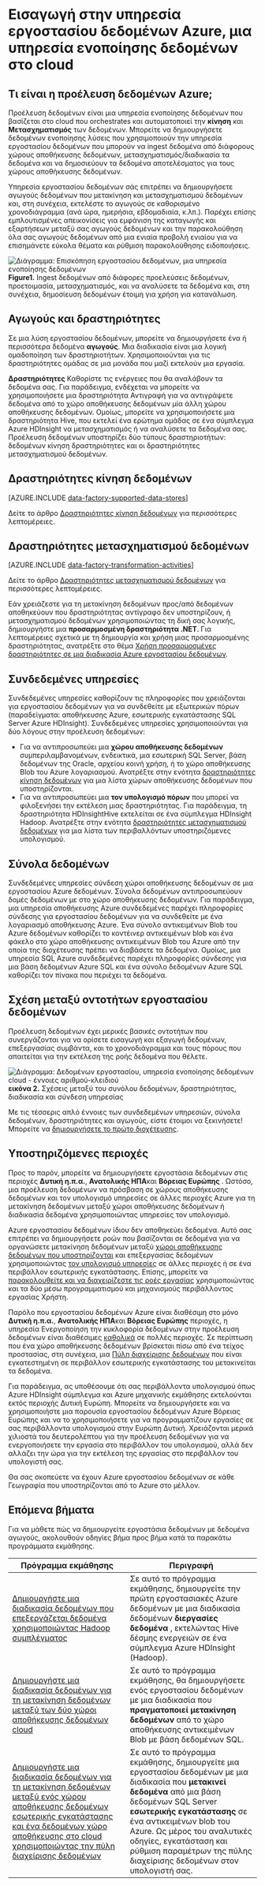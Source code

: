 <properties 
    pageTitle="Εισαγωγή στις εργοστασιακές δεδομένων, μια υπηρεσία ενοποίησης δεδομένων | Microsoft Azure" 
    description="Μάθετε τι είναι το Azure εργοστασίου δεδομένων: μια υπηρεσία cloud δεδομένων ενοποίησης που orchestrates και αυτοματοποιεί κίνηση και Μετασχηματισμός των δεδομένων." 
    keywords="ενσωμάτωση δεδομένων, ενσωμάτωση δεδομένων cloud, τι είναι το azure δεδομένων factory"
    services="data-factory" 
    documentationCenter="" 
    authors="sharonlo101" 
    manager="jhubbard" 
    editor="monicar"/>

<tags 
    ms.service="data-factory" 
    ms.workload="data-services" 
    ms.tgt_pltfrm="na" 
    ms.devlang="na" 
    ms.topic="get-started-article" 
    ms.date="09/22/2016" 
    ms.author="shlo"/>

# <a name="introduction-to-azure-data-factory-service-a-data-integration-service-in-the-cloud"></a>Εισαγωγή στην υπηρεσία εργοστασίου δεδομένων Azure, μια υπηρεσία ενοποίησης δεδομένων στο cloud

## <a name="what-is-azure-data-factory"></a>Τι είναι η προέλευση δεδομένων Azure; 
Προέλευση δεδομένων είναι μια υπηρεσία ενοποίησης δεδομένων που βασίζεται στο cloud που orchestrates και αυτοματοποιεί την **κίνηση** και **Μετασχηματισμός** των δεδομένων. Μπορείτε να δημιουργήσετε δεδομένων ενοποίησης λύσεις που χρησιμοποιούν την υπηρεσία εργοστασίου δεδομένων που μπορούν να ingest δεδομένα από διάφορους χώρους αποθήκευσης δεδομένων, μετασχηματισμός/διαδικασία τα δεδομένα και να δημοσιεύουν τα δεδομένα αποτελέσματος για τους χώρους αποθήκευσης δεδομένων. 

Υπηρεσία εργοστασίου δεδομένων σάς επιτρέπει να δημιουργήσετε αγωγούς δεδομένων που μετακίνηση και μετασχηματισμού δεδομένων και, στη συνέχεια, εκτελέστε το αγωγούς σε καθορισμένο χρονοδιάγραμμα (ανά ώρα, ημερήσια, εβδομαδιαία, κ.λπ.). Παρέχει επίσης εμπλουτισμένες απεικονίσεις για εμφάνιση της καταγωγής και εξαρτήσεων μεταξύ σας αγωγούς δεδομένων και την παρακολούθηση όλα σας αγωγούς δεδομένων από μια ενιαία προβολή ενιαίου για να επισημάνετε εύκολα θέματα και ρύθμιση παρακολούθησης ειδοποιήσεις.

![Διάγραμμα: Επισκόπηση εργοστασίου δεδομένων, μια υπηρεσία ενοποίησης δεδομένων](./media/data-factory-introduction/what-is-azure-data-factory.png)
**Figure1.** Ingest δεδομένων από διάφορες προελεύσεις δεδομένων, προετοιμασία, μετασχηματισμός, και να αναλύσετε τα δεδομένα και, στη συνέχεια, δημοσίευση δεδομένων έτοιμη για χρήση για κατανάλωση.

## <a name="pipelines-and-activities"></a>Αγωγούς και δραστηριότητες
Σε μια λύση εργοστασίου δεδομένων, μπορείτε να δημιουργήσετε ένα ή περισσότερα δεδομένα **αγωγούς**. Μια διαδικασία είναι μια λογική ομαδοποίηση των δραστηριοτήτων. Χρησιμοποιούνται για τις δραστηριότητες ομάδας σε μια μονάδα που μαζί εκτελούν μια εργασία. 

**Δραστηριότητες** Καθορίστε τις ενέργειες που θα αναλάβουν τα δεδομένα σας. Για παράδειγμα, ενδέχεται να μπορείτε να χρησιμοποιήσετε μια δραστηριότητα Αντιγραφή για να αντιγράψετε δεδομένα από το χώρο αποθήκευσης δεδομένων μία άλλη χώρου αποθήκευσης δεδομένων. Ομοίως, μπορείτε να χρησιμοποιήσετε μια δραστηριότητα Hive, που εκτελεί ένα ερώτημα ομάδας σε ένα σύμπλεγμα Azure HDInsight να μετασχηματισμός ή να αναλύσετε τα δεδομένα σας. Προέλευση δεδομένων υποστηρίζει δύο τύπους δραστηριοτήτων: δεδομένων κίνηση δραστηριότητες και οι δραστηριότητες μετασχηματισμού δεδομένων. 
  
## <a name="data-movement-activities"></a>Δραστηριότητες κίνηση δεδομένων 
[AZURE.INCLUDE [data-factory-supported-data-stores](../../includes/data-factory-supported-data-stores.md)]

Δείτε το άρθρο [Δραστηριότητες κίνηση δεδομένων](data-factory-data-movement-activities.md) για περισσότερες λεπτομέρειες. 

## <a name="data-transformation-activities"></a>Δραστηριότητες μετασχηματισμού δεδομένων
[AZURE.INCLUDE [data-factory-transformation-activities](../../includes/data-factory-transformation-activities.md)]

Δείτε το άρθρο [Δραστηριότητες μετασχηματισμού δεδομένων](data-factory-data-transformation-activities.md) για περισσότερες λεπτομέρειες.

Εάν χρειάζεστε για τη μετακίνηση δεδομένων προς/από δεδομένων αποθηκεύουν που δραστηριότητας αντίγραφο δεν υποστηρίζουν, ή μετασχηματισμού δεδομένων χρησιμοποιώντας τη δική σας λογικής, δημιουργήστε μια **προσαρμοσμένη δραστηριότητα .NET**. Για λεπτομέρειες σχετικά με τη δημιουργία και χρήση μιας προσαρμοσμένης δραστηριότητας, ανατρέξτε στο θέμα [Χρήση προσαρμοσμένες δραστηριότητες σε μια διαδικασία Azure εργοστασίου δεδομένων](data-factory-use-custom-activities.md).

## <a name="linked-services"></a>Συνδεδεμένες υπηρεσίες
Συνδεδεμένες υπηρεσίες καθορίζουν τις πληροφορίες που χρειάζονται για εργοστασίου δεδομένων για να συνδεθείτε με εξωτερικών πόρων (παραδείγματα: αποθήκευσης Azure, εσωτερικής εγκατάστασης SQL Server Azure HDInsight). Συνδεδεμένες υπηρεσίες χρησιμοποιούνται για δύο λόγους στην προέλευση δεδομένων:

- Για να αντιπροσωπεύει μια **χώρου αποθήκευσης δεδομένων** συμπεριλαμβανομένων, ενδεικτικά, μια εσωτερική SQL Server, βάση δεδομένων της Oracle, αρχείου κοινή χρήση, ή το χώρο αποθήκευσης Blob του Azure λογαριασμού. Ανατρέξτε στην ενότητα [δραστηριότητες κίνηση δεδομένων](data-factory-data-movement-activities.md) για μια λίστα χώρων αποθήκευσης δεδομένων που υποστηρίζονται. 
- Για να αντιπροσωπεύει μια **τον υπολογισμό πόρων** που μπορεί να φιλοξενήσει την εκτέλεση μιας δραστηριότητας. Για παράδειγμα, τη δραστηριότητα HDInsightHive εκτελείται σε ένα σύμπλεγμα HDInsight Hadoop. Ανατρέξτε στην ενότητα [δραστηριότητες μετασχηματισμού δεδομένων](data-factory-data-transformation-activities.md) για μια λίστα των περιβαλλόντων υποστηριζόμενες υπολογισμού. 

## <a name="datasets"></a>Σύνολα δεδομένων 
Συνδεδεμένες υπηρεσίες σύνδεση χώροι αποθήκευσης δεδομένων σε μια εργοστασίου Azure δεδομένων. Σύνολα δεδομένων αντιπροσωπεύουν δομές δεδομένων με στο χώρο αποθήκευσης δεδομένων. Για παράδειγμα, μια υπηρεσία αποθήκευσης Azure συνδεδεμένες παρέχει πληροφορίες σύνδεσης για εργοστασίου δεδομένων για να συνδεθείτε με ένα λογαριασμό αποθήκευσης Azure. Ένα σύνολο αντικειμένων Blob του Azure δεδομένων καθορίζει το κοντέινερ αντικειμένων blob και ένα φάκελο στο χώρο αποθήκευσης αντικειμένων Blob του Azure από την οποία της διοχέτευσης πρέπει να διαβάσετε τα δεδομένα. Ομοίως, μια υπηρεσία SQL Azure συνδεδεμένες παρέχει πληροφορίες σύνδεσης για μια βάση δεδομένων Azure SQL και ένα σύνολο δεδομένων Azure SQL καθορίζει τον πίνακα που περιέχει τα δεδομένα.   

## <a name="relationship-between-data-factory-entities"></a>Σχέση μεταξύ οντοτήτων εργοστασίου δεδομένων
Προέλευση δεδομένων έχει μερικές βασικές οντοτήτων που συνεργάζονται για να ορίσετε εισαγωγή και εξαγωγή δεδομένων, επεξεργασίας συμβάντα, και το χρονοδιάγραμμα και τους πόρους που απαιτείται για την εκτέλεση της ροής δεδομένα που θέλετε.

![Διάγραμμα: Δεδομένων εργοστασίου, υπηρεσία ενοποίησης δεδομένων cloud - έννοιες αριθμού-κλειδιού](./media/data-factory-introduction/data-integration-service-key-concepts.png)
**εικόνα 2.** Σχέσεις μεταξύ του συνόλου δεδομένων, δραστηριότητας, διαδικασία και σύνδεση υπηρεσίας

Με τις τέσσερις απλό έννοιες των συνδεδεμένων υπηρεσιών, σύνολα δεδομένων, δραστηριότητες και αγωγούς, είστε έτοιμοι να ξεκινήσετε! Μπορείτε να [δημιουργήσετε το πρώτο διοχέτευσης](data-factory-build-your-first-pipeline.md). 

## <a name="supported-regions"></a>Υποστηριζόμενες περιοχές
Προς το παρόν, μπορείτε να δημιουργήσετε εργοστάσια δεδομένων στις περιοχές **Δυτική η.π.α.**, **Ανατολικής ΗΠΑ**και **Βόρειας Ευρώπης** . Ωστόσο, μια προέλευση δεδομένων να πρόσβαση σε χώρους αποθήκευσης δεδομένων και τον υπολογισμό υπηρεσίες σε άλλες περιοχές Azure για τη μετακίνηση δεδομένων μεταξύ χώροι αποθήκευσης δεδομένων ή διαδικασία δεδομένα χρησιμοποιώντας υπηρεσίες τον υπολογισμό. 

Azure εργοστασίου δεδομένων ίδιου δεν αποθηκεύει δεδομένα. Αυτό σας επιτρέπει να δημιουργήσετε ροών που βασίζονται σε δεδομένα για να οργανώσετε μετακίνηση δεδομένων μεταξύ [χώροι αποθήκευσης δεδομένων που υποστηρίζονται](data-factory-data-movement-activities.md#supported-data-stores) και επεξεργασίας δεδομένων χρησιμοποιώντας [τον υπολογισμό υπηρεσίες](data-factory-compute-linked-services.md) σε άλλες περιοχές ή σε ένα περιβάλλον εσωτερικής εγκατάστασης. Επίσης, μπορείτε να [παρακολουθείτε και να διαχειρίζεστε τις ροές εργασίας](data-factory-monitor-manage-pipelines.md) χρησιμοποιώντας και τα δύο μέσω προγραμματισμού και μηχανισμούς περιβάλλοντος εργασίας Χρήστη. 

Παρόλο που εργοστασίου δεδομένων Azure είναι διαθέσιμη στο μόνο **Δυτική η.π.α.**, **Ανατολικής ΗΠΑ**και **Βόρειας Ευρώπης** περιοχές, η υπηρεσία Ενεργοποίηση την κυκλοφορία δεδομένων στην προέλευση δεδομένων είναι διαθέσιμες [καθολικά](data-factory-data-movement-activities.md#global) σε πολλές περιοχές. Σε περίπτωση που ένα χώρο αποθήκευσης δεδομένων βρίσκεται πίσω από ένα τείχος προστασίας, στη συνέχεια, μια [Πύλη διαχείρισης δεδομένων](data-factory-move-data-between-onprem-and-cloud.md) που είναι εγκατεστημένη σε περιβάλλον εσωτερικής εγκατάστασης του μετακινείται τα δεδομένα. 

Για παράδειγμα, ας υποθέσουμε ότι σας περιβάλλοντα υπολογισμού όπως Azure HDInsight σύμπλεγμα και Azure μηχανικής εκμάθησης εκτελούνται εκτός περιοχής Δυτική Ευρώπη. Μπορείτε να δημιουργήσετε και να χρησιμοποιήστε μια παρουσία εργοστασίου δεδομένων Azure Βόρειας Ευρώπης και να το χρησιμοποιήσετε για να προγραμματίζουν εργασίες σε σας περιβάλλοντα υπολογισμού στην Ευρώπη Δυτική. Χρειάζονται μερικά χιλιοστά του δευτερολέπτου για την προέλευση δεδομένων για να ενεργοποιήσετε την εργασία στο περιβάλλον του υπολογισμού, αλλά δεν αλλάζει την ώρα για την εκτέλεση της εργασίας στο περιβάλλον του υπολογιστή σας.

Θα σας σκοπεύετε να έχουν Azure εργοστασίου δεδομένων σε κάθε Γεωγραφία που υποστηρίζονται από το Azure στο μέλλον.
  
## <a name="next-steps"></a>Επόμενα βήματα
Για να μάθετε πώς να δημιουργείτε εργοστάσια δεδομένων με δεδομένα αγωγούς, ακολουθούν οδηγίες βήμα προς βήμα κατά τα παρακάτω προγράμματα εκμάθησης. 

Πρόγραμμα εκμάθησης | Περιγραφή
-------- | -----------
[Δημιουργήστε μια διαδικασία δεδομένων που επεξεργάζεται δεδομένα χρησιμοποιώντας Hadoop συμπλέγματος](data-factory-build-your-first-pipeline.md) | Σε αυτό το πρόγραμμα εκμάθησης, δημιουργείτε την πρώτη εργοστασιακές Azure δεδομένων με μια διαδικασία δεδομένων **διεργασίες δεδομένα** , εκτελώντας Hive δέσμης ενεργειών σε ένα σύμπλεγμα Azure HDInsight (Hadoop). |
[Δημιουργήστε μια διαδικασία δεδομένων για τη μετακίνηση δεδομένων μεταξύ των δύο χώροι αποθήκευσης δεδομένων cloud](data-factory-copy-data-from-azure-blob-storage-to-sql-database.md) | Σε αυτό το πρόγραμμα εκμάθησης, θα δημιουργήσετε ενός εργοστασίου δεδομένων με μια διαδικασία που **πραγματοποιεί μετακίνηση δεδομένων** από το χώρο αποθήκευσης αντικειμένων Blob με βάση δεδομένων SQL.
[Δημιουργήστε μια διαδικασία δεδομένων για τη μετακίνηση δεδομένων μεταξύ ενός χώρου αποθήκευσης δεδομένων εσωτερικής εγκατάστασης και ένα δεδομένων χώρο αποθήκευσης στο cloud χρησιμοποιώντας την πύλη διαχείρισης δεδομένων](data-factory-move-data-between-onprem-and-cloud.md) | Σε αυτό το πρόγραμμα εκμάθησης, δημιουργείτε μια εργοστασίου δεδομένων με μια διαδικασία που **μετακινεί δεδομένα** από μια βάση δεδομένων SQL Server **εσωτερικής εγκατάστασης** σε ένα αντικειμένων blob του Azure. Ως μέρος του αναλυτικές οδηγίες, εγκατάσταση και ρύθμιση παραμέτρων της πύλης διαχείρισης δεδομένων στον υπολογιστή σας. 
